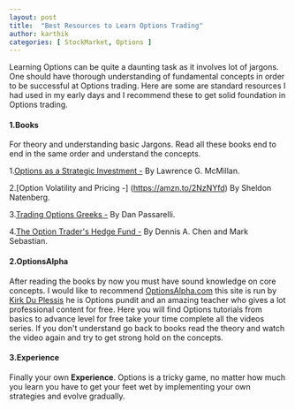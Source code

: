 ```yaml
---
layout: post
title:  "Best Resources to Learn Options Trading"
author: karthik
categories: [ StockMarket, Options ]
---
```


Learning Options can be quite a daunting task as it involves lot of jargons. One should have thorough understanding of fundamental concepts in order to be successful at Options trading. Here are some are standard resources I had used in my early days and I recommend these to get solid foundation in Options trading.

#### 1.Books 
For theory and understanding basic Jargons. Read all these books end to end in the same order and understand the concepts.

1.[Options as a Strategic Investment -](https://amzn.to/2T5LkUC) By  Lawrence G. McMillan.

2.[Option Volatility and Pricing -]
(https://amzn.to/2NzNYfd) By Sheldon Natenberg.

3.[Trading Options Greeks -](https://amzn.to/2T3bHdL) By Dan Passarelli.

4.[The Option Trader's Hedge Fund -](https://amzn.to/2Vqxdpl) By Dennis A. Chen and Mark Sebastian.

#### 2.OptionsAlpha
After reading the books by now you must have sound knowledge on core concepts. I would like to recommend [OptionsAlpha.com](https://optionalpha.com/) this site is run by [Kirk Du Plessis](https://optionalpha.com/about) he is Options pundit and an amazing teacher who gives a lot professional content for free. Here you will find Options tutorials from basics to advance level for free take your time complete all the videos series. If you don't understand go back to books read the theory and watch the video again and try to get strong hold on the concepts.

#### 3.Experience
Finally your own **Experience**. Options is a tricky game, no matter how much you learn you have to get your feet wet by implementing your own strategies and evolve gradually.

 

